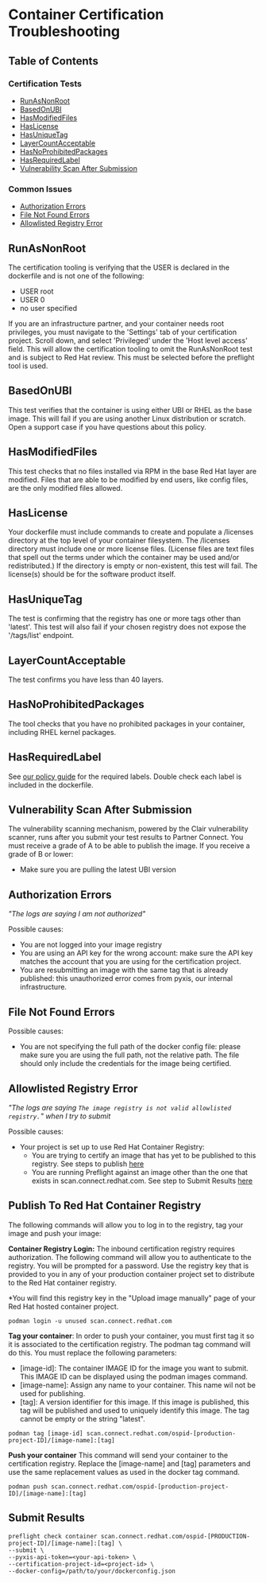 # Container Certification Troubleshooting

## Table of Contents

### Certification Tests

* [RunAsNonRoot](#runasnonroot)
* [BasedOnUBI](#basedonubi)
* [HasModifiedFiles](#hasmodifiedfiles)
* [HasLicense](#haslicense)
* [HasUniqueTag](#hasuniquetag)
* [LayerCountAcceptable](#layercountacceptable)
* [HasNoProhibitedPackages](#hasnoprohibitedpackages)
* [HasRequiredLabel](#hasrequiredlabel)
* [Vulnerability Scan After Submission](#vulnerabilityscanner)

### Common Issues
* [Authorization Errors](#authorizationerrors)
* [File Not Found Errors](#filenotfound)
* [Allowlisted Registry Error](#allowlisted)

## <a id="runasnonroot"></a>RunAsNonRoot
The certification tooling is verifying that the USER is declared in the dockerfile and is not one of the following:
- USER root
- USER 0
- no user specified
  
If you are an infrastructure partner, and your container needs root privileges, you must navigate to the 'Settings' tab of your certification project. Scroll down, and select 'Privileged' under the 'Host level access' field. This will allow the certification tooling to omit the RunAsNonRoot test and is subject to Red Hat review. This must be selected before the preflight tool is used.
  
## <a id="basedonubi"></a>BasedOnUBI
This test verifies that the container is using either UBI or RHEL as the base image. This will fail if you are using another Linux distribution or scratch. Open a support case if you have questions about this policy.

## <a id="hasmodifiedfiles"></a>HasModifiedFiles
This test checks that no files installed via RPM in the base Red Hat layer are modified. Files that are able to be modified by end users, like config files, are the only modified files allowed.
  
## <a id="haslicense"></a>HasLicense
Your dockerfile must include commands to create and populate a /licenses directory at the top level of your container filesystem. The /licenses directory must include one or more license files. (License files are text files that spell out the terms under which the container may be used and/or redistributed.) If the directory is empty or non-existent, this test will fail. The license(s) should be for the software product itself.
  
## <a id="hasuniquetag"></a>HasUniqueTag
The test is confirming that the registry has one or more tags other than 'latest'. This test will also fail if your chosen registry does not expose the '/tags/list' endpoint.
  
## <a id="layercountacceptable"></a>LayerCountAcceptable
 The test confirms you have less than 40 layers.
  
## <a id="hasnoprohibitedpackages"></a>HasNoProhibitedPackages
 The tool checks that you have no prohibited packages in your container, including RHEL kernel packages.
  
## <a id="hasrequiredlabel"></a>HasRequiredLabel
See [our policy guide](https://access.redhat.com/documentation/en-us/red_hat_openshift_certification/4.9/html-single/red_hat_openshift_software_certification_policy_guide/index#:~:text=Chapter%C2%A02.%C2%A0Requirements%20for%20container%20images) for the required labels. Double check each label is included in the dockerfile. 
  
## <a id="vulnerabilityscanner"></a>Vulnerability Scan After Submission
The vulnerability scanning mechanism, powered by the Clair vulnerability scanner, runs after you submit your test results to Partner Connect. You must receive a grade of A to be able to publish the image. If you receive a grade of B or lower:
- Make sure you are pulling the latest UBI version

## <a id="authorizationerrors"></a>Authorization Errors
  <i>"The logs are saying I am not authorized"</i>

Possible causes:
  - You are not logged into your image registry 
  - You are using an API key for the wrong account: make sure the API key matches the account that you are using for the certification project.
  - You are resubmitting an image with the same tag that is already published: this unauthorized error comes from pyxis, our internal infrastructure.

## <a id="filenotfound"></a>File Not Found Errors
Possible causes:
  - You are not specifying the full path of the docker config file: please make sure you are using the full path, not the relative path. The file should only include the credentials for the image being certified.

## <a id="allowlisted"></a>Allowlisted Registry Error
  <i>"The logs are saying `The image registry is not valid allowlisted registry.`" when I try to submit</i>

Possible causes:
 - Your project is set up to use Red Hat Container Registry: 
   - You are trying to certify an image that has yet to be published to this registry. See steps to publish [here](#publishtointernalregistry)
   - You are running Preflight against an image other than the one that exists in scan.connect.redhat.com. See step to Submit Results [here](#submitresults)

## <a id="publishtointernalregistry"></a>Publish To Red Hat Container Registry
The following commands will allow you to log in to the registry, tag your image and push your image:

<b>Container Registry Login:</b>
The inbound certification registry requires authorization. The following command will allow you to authenticate to the registry. You will be prompted for a password. Use the registry key that is provided to you in any of your production container project set to distribute to the Red Hat container registry.

*You will find this registry key in the "Upload image manually" page of your Red Hat hosted container project.

```
podman login -u unused scan.connect.redhat.com
```

<b>Tag your container</b>:
In order to push your container, you must first tag it so it is associated to the certification registry. The podman tag command will do this. You must replace the following parameters:
- [image-id]: The container IMAGE ID for the image you want to submit. This IMAGE ID can be displayed using the podman images command.
- [image-name]: Assign any name to your container. This name wil not be used for publishing.
- [tag]: A version identifier for this image. If this image is published, this tag will be published and used to uniquely identify this image. The tag cannot be empty or the string "latest".

```
podman tag [image-id] scan.connect.redhat.com/ospid-[production-project-ID]/[image-name]:[tag]
```

<b>Push your container</b>
This command will send your container to the certification registry. Replace the [image-name] and [tag] parameters and use the same replacement values as used in the docker tag command.

```
podman push scan.connect.redhat.com/ospid-[production-project-ID]/[image-name]:[tag]
```

## <a id="submitresults"></a>Submit Results
 ```
 preflight check container scan.connect.redhat.com/ospid-[PRODUCTION-project-ID]/[image-name]:[tag] \
 --submit \
 --pyxis-api-token=<your-api-token> \
 --certification-project-id=<project-id> \
 --docker-config=/path/to/your/dockerconfig.json
 ```
